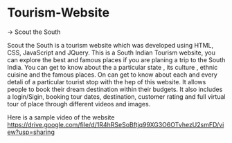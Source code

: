 # Tourism-Website




-> Scout the South

Scout the South is a tourism website which was developed using HTML, CSS, JavaScript and JQuery. This is a South Indian Tourism website, you can explore the best and famous places if you are planing a trip to the South India. You can get to know about the a particular state , its culture , ethnic cuisine and the famous places. On can get to know about each and every detali of a particular tourist stop with the hep of this website. It allows people to book their dream destination within their budgets. It also includes a login/Sigin, booking tour dates, destination, customer rating and full virtual tour of place through different videos and images.

Here is a sample video of the website https://drive.google.com/file/d/1R4hRSeSoBftjq99XG3O6OTvhezU2smFD/view?usp=sharing
